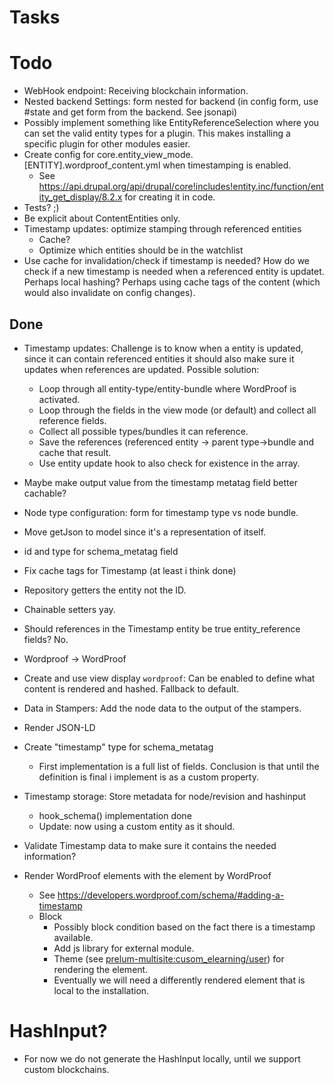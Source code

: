 # Tasks

# Todo

* WebHook endpoint: Receiving blockchain information.
* Nested backend Settings: form nested for backend (in config form, use #state and get form from the backend. See jsonapi)
* Possibly implement something like EntityReferenceSelection where you can set the valid entity types for a plugin. This makes installing a specific plugin for other modules easier.
* Create config for core.entity_view_mode.[ENTITY].wordproof_content.yml when timestamping is enabled.
  * See https://api.drupal.org/api/drupal/core!includes!entity.inc/function/entity_get_display/8.2.x for creating it in code.
* Tests? ;)
* Be explicit about ContentEntities only.
* Timestamp updates: optimize stamping through referenced entities
  * Cache?
  * Optimize which entities should be in the watchlist
* Use cache for invalidation/check if timestamp is needed? How do we check if a new timestamp is needed when a referenced entity is updatet. Perhaps local hashing? Perhaps using cache tags of the content (which would also invalidate on config changes).


## Done
* Timestamp updates: Challenge is to know when a entity is updated, since it can contain referenced entities it should also make sure it updates when references are updated. Possible solution:
  * Loop through all entity-type/entity-bundle where WordProof is activated.
  * Loop through the fields in the view mode (or default) and collect all reference fields.
  * Collect all possible types/bundles it can reference.
  * Save the references (referenced entity -> parent type->bundle and cache that result.
  * Use entity update hook to also check for existence in the array.

* Maybe make output value from the timestamp metatag field better cachable?
* Node type configuration: form for timestamp type vs node bundle.
* Move getJson to model since it's a representation of itself.
* id and type for schema_metatag field
* Fix cache tags for Timestamp (at least i think done)
* Repository getters the entity not the ID.
* Chainable setters yay.
* Should references in the Timestamp entity be true entity_reference fields? No.
* Wordproof -> WordProof
* Create and use view display `wordproof`: Can be enabled to define what content is rendered and hashed. Fallback to default.
* Data in Stampers: Add the node data to the output of the stampers.
* Render JSON-LD
* Create "timestamp" type for schema_metatag
  * First implementation is a full list of fields. Conclusion is that until the definition is final i implement is as a custom property.
* Timestamp storage: Store metadata for node/revision and hashinput
  * hook_schema() implementation done
  * Update: now using a custom entity as it should.
* Validate Timestamp data to make sure it contains the needed information?
* Render WordProof elements with the element by WordProof
  * See https://developers.wordproof.com/schema/#adding-a-timestamp
  * Block
    * Possibly block condition based on the fact there is a timestamp available.
    * Add js library for external module.
    * Theme (see [prelum-multisite:cusom_elearning/user](https://bitbucket.org/swisnl/prelum-multisite/src/3a0ab73cb24eb17777150f7b7cd054feb639f887/app/modules/custom/elearning/modules/user/src/Controller/UserController.php#UserController.php-17)) for rendering the element.
    * Eventually we will need a differently rendered element that is local to the installation.

# HashInput?
* For now we do not generate the HashInput locally, until we support custom blockchains.
